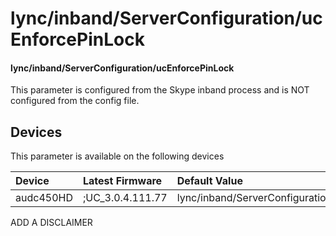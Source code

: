 ﻿---
description: lync/inband/ServerConfiguration/ucEnforcePinLock
search:
    keywords: ['lync','inband','ServerConfiguration','ucEnforcePinLock']
---

# lync/inband/ServerConfiguration/ucEnforcePinLock

#### lync/inband/ServerConfiguration/ucEnforcePinLock

This parameter is configured from the Skype inband process and is NOT configured from the config file.



## Devices
This parameter is available on the following devices

| Device | Latest Firmware | Default Value |
|:---|:---|:---|
| audc450HD | ;UC_3.0.4.111.77 | lync/inband/ServerConfiguration/ucEnforcePinLock=0 

ADD A DISCLAIMER
